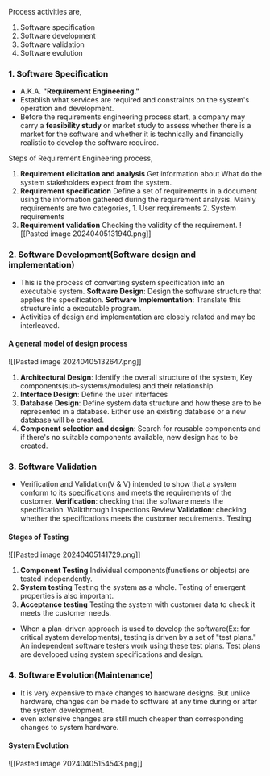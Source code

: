 Process activities are,
1. Software specification
2. Software development
3. Software validation
4. Software evolution
### 1. Software Specification
- A.K.A. **"Requirement Engineering."**
- Establish what services are required and constraints on the system's operation and development.
- Before the requirements engineering process start, a company may carry a **feasibility study** or market study to assess whether there is a market for the software and whether it is technically and financially realistic to develop the software required. 

Steps of Requirement Engineering process,
1. **Requirement elicitation and analysis**
	Get information about What do the system stakeholders expect from the system. 
2. **Requirement specification**
	Define a set of requirements in a document using the information gathered during the requirement analysis. 
	Mainly requirements are two categories,
		1. User requirements
		2. System requirements
3. **Requirement validation**
	Checking the validity of the requirement.
![[Pasted image 20240405131940.png]]

### 2. Software Development(Software design and implementation)
- This is the process of converting system specification into an executable system.
**Software Design**: Design the software structure that applies the specification.
**Software Implementation**: Translate this structure into a executable program.
- Activities of design and implementation are closely related and may be interleaved.
#### A general model of design process
![[Pasted image 20240405132647.png]]
1. **Architectural Design**: Identify the 
	overall structure of the system, 
	Key components(sub-systems/modules)
	and their relationship.
2. **Interface Design**: Define the user interfaces
3. **Database Design**: Define system data structure and how these are to be represented in a database. Either use an existing database or a new database will be created. 
4. **Component selection and design**: Search for reusable components and if there's no suitable components available, new design has to be created. 
### 3. Software Validation
- Verification and Validation(V & V) intended to show that a system conform to its specifications and meets the requirements of the customer. 
**Verification**: checking that the software meets the specification.
	Walkthrough
	Inspections
	Review
**Validation**: checking whether the specifications meets the customer requirements. 
	Testing
#### Stages of Testing
![[Pasted image 20240405141729.png]]
1. **Component Testing**
	Individual components(functions or objects) are tested independently. 
2. **System testing**
	Testing the system as a whole. Testing of emergent properties is also important.
3. **Acceptance testing**
	Testing the system with customer data to check it meets the customer needs.

- When a plan-driven approach is used to develop the software(Ex: for critical system developments), testing is driven by a set of "test plans." An independent software testers work using these test plans. Test plans are developed using system specifications and design.
### 4. Software Evolution(Maintenance)
- It is very expensive to make changes to hardware designs. But unlike hardware, changes can be made to software at any time during or after the system development. 
- even extensive changes are still much cheaper than corresponding changes to system hardware. 
#### System Evolution
![[Pasted image 20240405154543.png]]
